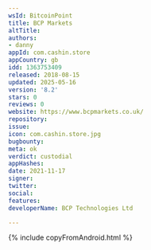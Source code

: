 ```yaml
---
wsId: BitcoinPoint
title: BCP Markets
altTitle: 
authors:
- danny
appId: com.cashin.store
appCountry: gb
idd: 1363753409
released: 2018-08-15
updated: 2025-05-16
version: '8.2'
stars: 0
reviews: 0
website: https://www.bcpmarkets.co.uk/
repository: 
issue: 
icon: com.cashin.store.jpg
bugbounty: 
meta: ok
verdict: custodial
appHashes: 
date: 2021-11-17
signer: 
twitter: 
social: 
features: 
developerName: BCP Technologies Ltd

---
```


{% include copyFromAndroid.html %}
